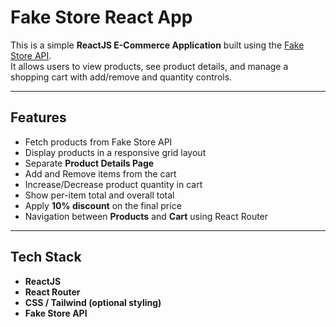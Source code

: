 # Fake Store React App

This is a simple **ReactJS E-Commerce Application** built using the [Fake Store API](https://fakestoreapi.com/).  
It allows users to view products, see product details, and manage a shopping cart with add/remove and quantity controls.

---

## Features

- Fetch products from Fake Store API
- Display products in a responsive grid layout
- Separate **Product Details Page**
- Add and Remove items from the cart
- Increase/Decrease product quantity in cart
- Show per-item total and overall total
- Apply **10% discount** on the final price
- Navigation between **Products** and **Cart** using React Router

---

## Tech Stack

- **ReactJS**
- **React Router**
- **CSS / Tailwind (optional styling)**
- **Fake Store API**


